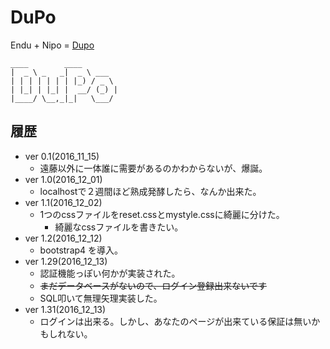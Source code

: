 # DuPo
Endu + Nipo = [Dupo](http://dupo-fendo1201.sqale.jp/)

```
____        ____       
|  _ \ _   _|  _ \ ___  
| | | | | | | |_) / _ \
| |_| | |_| |  __/ (_) |
|____/ \__,_|_|   \___/

```



## 履歴

- ver 0.1(2016_11_15)
  - 遠藤以外に一体誰に需要があるのかわからないが、爆誕。
- ver 1.0(2016_12_01)
  - localhostで２週間ほど熟成発酵したら、なんか出来た。
- ver 1.1(2016_12_02)
  - 1つのcssファイルをreset.cssとmystyle.cssに綺麗に分けた。
    - 綺麗なcssファイルを書きたい。
- ver 1.2(2016_12_12)
  - bootstrap4 を導入。
- ver 1.29(2016_12_13)
  - 認証機能っぽい何かが実装された。
  - ~~まだデータベースがないので、ログイン登録出来ないです~~
  - SQL叩いて無理矢理実装した。
- ver 1.31(2016_12_13)
  - ログインは出来る。しかし、あなたのページが出来ている保証は無いかもしれない。
